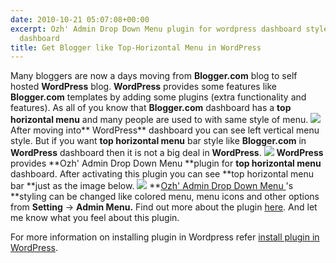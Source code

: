 ```yaml
---
date: 2010-10-21 05:07:08+00:00
excerpt: Ozh' Admin Drop Down Menu plugin for wordpress dashboard style like blogger.com
  dashboard
title: Get Blogger like Top-Horizontal Menu in WordPress
---
```


Many bloggers are now a days moving from **Blogger.com** blog to self hosted **WordPress** blog. **WordPress** provides some features like **Blogger.com** templates by adding some plugins (extra functionality and features).
As all of you know that **Blogger.com** dashboard has a **top horizontal menu** and many people are used to with same style of menu.
[![](https://rtcamp.com/wp-content/uploads/2010/07/menu-bar-blogger-to-wordpress-600x79.png)](https://rtcamp.com/wp-content/uploads/2010/07/menu-bar-blogger-to-wordpress.png)
After moving into** WordPress** dashboard you can see left vertical menu style. But if you want **top horizontal menu** bar style like **Blogger.com** in **WordPress** dashboard then it is not a big deal in **WordPress**.
[![](https://rtcamp.com/wp-content/uploads/2010/07/menu-left-blogger-to-wordpress.png)](https://rtcamp.com/wp-content/uploads/2010/07/menu-left-blogger-to-wordpress.png)
**WordPress** provides **Ozh' Admin Drop Down Menu **plugin for **top horizontal menu** dashboard. After activating this plugin you can see **top horizontal menu bar **just as the image below.
[![](https://rtcamp.com/wp-content/uploads/2010/07/menu-top-blogger-to-wordpress-600x57.png)](https://rtcamp.com/wp-content/uploads/2010/07/menu-top-blogger-to-wordpress.png)
**[Ozh' Admin Drop Down Menu ](http://wordpress.org/extend/plugins/ozh-admin-drop-down-menu/)'s **styling can be changed like colored menu, menu icons and other options from **Setting** -> **Admin Menu.** Find out more about the plugin [here](http://planetozh.com/blog/my-projects/wordpress-admin-menu-drop-down-css/). And let me know what you feel about this plugin.

For more information on installing plugin in Wordpress refer [install plugin in WordPress](http://bloggertowp.org/managing-plugins-in-wordpress/).
